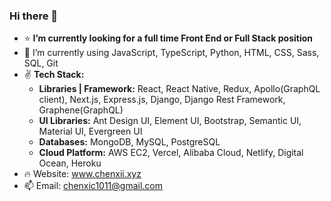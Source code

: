 ### Hi there 🚀

- ⭐️  **I’m currently looking for a full time Front End or Full Stack position**
- 🍄  I’m currently using JavaScript, TypeScript, Python, HTML, CSS, Sass, SQL, Git
- ✌️ **Tech Stack:**
  - **Libraries | Framework:** React, React Native, Redux, Apollo(GraphQL client), Next.js, Express.js, Django, Django Rest Framework, Graphene(GraphQL)
  - **UI Libraries:** Ant Design UI, Element UI, Bootstrap, Semantic UI, Material UI, Evergreen UI
  - **Databases:** MongoDB, MySQL, PostgreSQL
  - **Cloud Platform:** AWS EC2, Vercel, Alibaba Cloud, Netlify, Digital Ocean, Heroku 
- 🔥  Website: www.chenxii.xyz
- 📫  Email: chenxic1011@gmail.com
